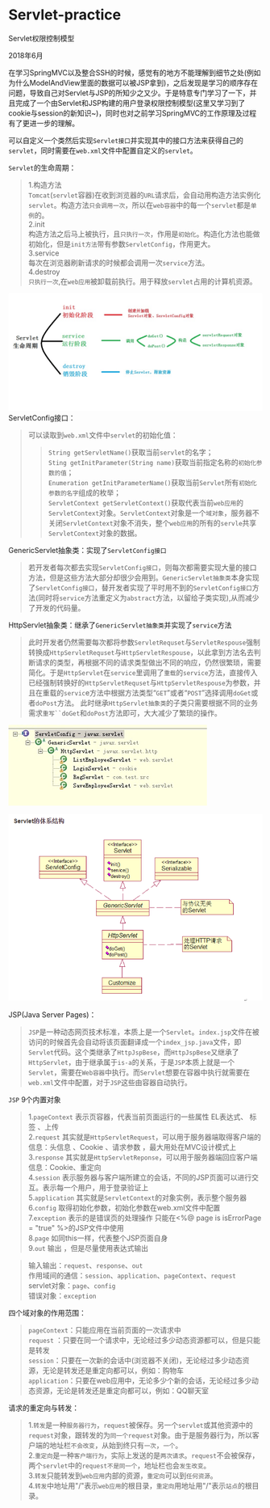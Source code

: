 # Servlet-practice
Servlet权限控制模型  

2018年6月  
  
在学习SpringMVC以及整合SSH的时候，感觉有的地方不能理解到细节之处(例如为什么ModelAndView里面的数据可以被JSP拿到)，之后发现是学习的顺序存在问题，导致自己对Servlet与JSP的所知少之又少。于是特意专门学习了一下，并且完成了一个由Servlet和JSP构建的用户登录权限控制模型(这里又学习到了cookie与session的新知识~)，同时也对之前学习SpringMVC的工作原理及过程有了更进一步的理解。  
  
可以自定义一个类然后实现`Servlet接口`并实现其中的接口方法来获得自己的`servlet`，同时需要在`web.xml`文件中配置自定义的`servlet`。
  
`Servlet`的生命周期：  
>1.构造方法  
`Tomcat`(`servlet`容器)在收到浏览器的`URL`请求后，会自动用构造方法实例化`servlet`。构造方法`只会调用一次`，所以在`web容器`中的每一个`servlet`都是`单例`的。  
2.init  
构造方法之后马上被执行，且`只执行一次`，作用是`初始化`。构造化方法也能做初始化，但是`init方法`带有参数`ServletConfig`，作用更大。  
3.service  
每次在浏览器刷新请求的时候都会调用一次`service`方法。  
4.destroy  
`只执行一次`,在`web应用`被卸载前执行。用于释放`servlet`占用的计算机资源。  
  
![](https://github.com/YufeizhangRay/image/blob/master/%E5%9B%BE%E7%89%87/servlet%E7%94%9F%E5%91%BD%E5%91%A8%E6%9C%9F.jpg)  
ServletConfig接口：  
>可以读取到`web.xml`文件中`servlet`的初始化值：  
>>`String getServletName()`获取当前`servlet`的名字；  
`Sting getInitParameter(String name)`获取当前指定名称的`初始化参数的值`；  
`Enumeration getInitParameterName()`获取当前`Servlet`所有`初始化参数的名字`组成的枚举；  
`ServletContext getServletContext()`获取代表当前`web应用`的`ServletContext`对象。`ServletContext`对象是一个`域对象`，服务器不关闭`ServletContext`对象不消失，整个`web应用`的所有的`servle`共享`ServletContext`对象的数据。  
  
GenericServlet抽象类：实现了`ServletConfig接口`   
>若开发者每次都去实现`ServletConfig接口`，则每次都需要实现大量的接口方法，但是这些方法大部分却很少会用到。`GenericServlet抽象类`本身实现了`ServletConfig接口`，替开发者实现了平时用不到的`ServletConfig接口`方法(同时将`service`方法重定义为`abstract`方法，以留给子类实现),从而减少了开发的代码量。  
  
HttpServlet抽象类：继承了`GenericServlet抽象类`并实现了`service`方法  
>此时开发者仍然需要每次都将参数`ServletRequset`与`ServletRespouse`强制转换成`HttpServletRequset`与`HttpServletRespouse`，以此拿到方法名去判断请求的类型，再根据不同的请求类型做出不同的响应，仍然很繁琐，需要简化。于是`HttpServlet`在`service`里调用了`重载`的`service`方法，直接传入已经强制转换好的`HttpServletRequset`与`HttpServletRespouse`为参数，并且在重载的`servic`e方法中根据方法类型“`GET`”或者“`POST`”选择调用`doGet`或者`doPost`方法。
此时继承`HttpServlet抽象类`的子类只需要根据不同的业务需求`重写``doGet`和`doPost`方法即可，大大减少了繁琐的操作。  
  

![](https://github.com/YufeizhangRay/image/blob/master/%E5%9B%BE%E7%89%87/servletConfig.jpg)

![](https://github.com/YufeizhangRay/image/blob/master/%E5%9B%BE%E7%89%87/Servlet%E4%BD%93%E7%B3%BB%E7%BB%93%E6%9E%84.jpg)  

JSP(Java Server Pages)：  
>`JSP`是一种动态网页技术标准，本质上是一个`Servlet`。`index.jsp`文件在被访问的时候首先会自动将该页面翻译成一个`index_jsp.java`文件，即`Servlet`代码。这个类继承了`HttpJspBese`，而`HttpJspBese`又继承了`HttpServlet`，由于继承属于`is-a`的关系，于是`JSP`本质上就是一个`Servlet`，需要在`Web容器`中执行。而`Servlet`想要在容器中执行就需要在`web.xml`文件中配置，对于`JSP`这些由容器自动执行。  
  
`JSP` 9个内置对象  
>1.`pageContext` 表示页容器，代表当前页面运行的一些属性 EL表达式、 标签 、上传   
2.`request` 其实就是`HttpServletRequest`，可以用于服务器端取得客户端的信息：头信息 、Cookie 、请求参数 ，最大用处在MVC设计模式上   
3.`response` 其实就是`HttpServletReponse`，可以用于服务器端回应客户端信息：Cookie、重定向   
4.`session` 表示服务器与客户端所建立的会话，不同的JSP页面可以进行交互。表示每一个用户，用于登录验证上   
5.`application` 其实就是`ServletContext`的对象实例，表示整个服务器   
6.`config` 取得初始化参数，初始化参数在web.xml文件中配置   
7.`exception` 表示的是错误页的处理操作 只能在<%@ page is isErrorPage = "true" %>的JSP文件中使用   
8.`page` 如同this一样，代表整个JSP页面自身   
9.`out` 输出 ，但是尽量使用表达式输出
  
>输入输出：`request`、`response`、`out`   
作用域间的通信：`session`、`application`、`pageContext`、`request`   
servlet对象：`page`、`config`  
错误对象：`exception`  
  
四个域对象的作用范围：  
>`pageContext`：只能应用在当前页面的一次请求中  
`request` ：只要在同一个请求中，无论经过多少动态资源都可以，但是只能是转发  
`session`：只要在一次新的会话中(浏览器不关闭)，无论经过多少动态资源，无论是转发还是重定向都可以，例如：购物车  
`application`：只要在web应用中，无论多少个新的会话，无论经过多少动态资源，无论是转发还是重定向都可以，例如：QQ聊天室  
  
请求的重定向与转发：
>1.`转发`是一种`服务器行为`，`request`被保存。另一个`servlet`或其他资源中的`request`对象，跟转发的为`同一个request`对象。由于是服务器行为，所以客户端的地址栏`不会改变`，从始到终只有`一次`，`一个`。    
2.`重定向`是一种`客户端行为`，实际上发送的是`两次请求`。`request`不会被保存，两个`servlet`中的`request不是同一个`，地址栏也会`发生改变`。  
3.`转发`只能转发到`web应用`内部的资源，`重定向`可以到`任何资源`。  
4.`转发`中地址用"/"表示`web应用`的根目录，`重定向`用地址用"/"表示`站点`的根目录。
